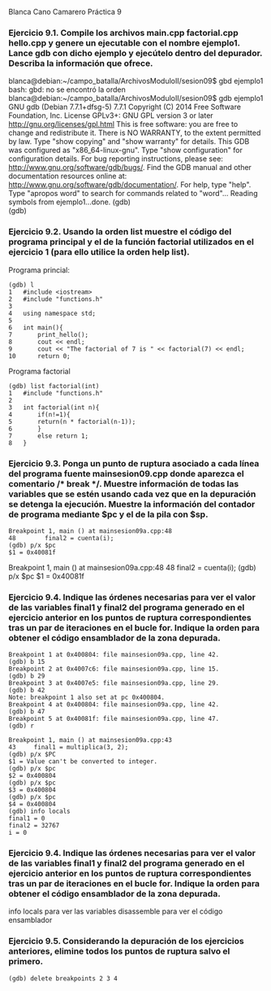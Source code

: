Blanca Cano Camarero
Práctica 9

### Ejercicio 9.1. Compile los archivos main.cpp factorial.cpp hello.cpp y genere un ejecutable con el nombre ejemplo1. Lance gdb con dicho ejemplo y ejecútelo dentro del depurador. Describa la información que ofrece.

blanca@debian:~/campo_batalla/ArchivosModuloII/sesion09$ gbd ejemplo1
bash: gbd: no se encontró la orden
blanca@debian:~/campo_batalla/ArchivosModuloII/sesion09$ gdb ejemplo1 
GNU gdb (Debian 7.7.1+dfsg-5) 7.7.1
Copyright (C) 2014 Free Software Foundation, Inc.
License GPLv3+: GNU GPL version 3 or later <http://gnu.org/licenses/gpl.html>
This is free software: you are free to change and redistribute it.
There is NO WARRANTY, to the extent permitted by law.  Type "show copying"
and "show warranty" for details.
This GDB was configured as "x86_64-linux-gnu".
Type "show configuration" for configuration details.
For bug reporting instructions, please see:
<http://www.gnu.org/software/gdb/bugs/>.
Find the GDB manual and other documentation resources online at:
<http://www.gnu.org/software/gdb/documentation/>.
For help, type "help".
Type "apropos word" to search for commands related to "word"...
Reading symbols from ejemplo1...done.
(gdb)  
(gdb) 


### Ejercicio 9.2. Usando la orden list muestre el código del programa principal y el de la función factorial utilizados en el ejercicio 1 (para ello utilice la orden help list).

Programa princial:
```
(gdb) l
1	#include <iostream>
2	#include "functions.h"
3	
4	using namespace std;
5	
6	int main(){
7	    print_hello();
8	    cout << endl;
9	    cout << "The factorial of 7 is " << factorial(7) << endl;
10	    return 0;

```
Programa factorial
```
(gdb) list factorial(int) 
1	#include "functions.h"
2	
3	int factorial(int n){
4	    if(n!=1){
5		return(n * factorial(n-1));
6	    }
7	    else return 1;
8	}
```

### Ejercicio 9.3. Ponga un punto de ruptura asociado a cada línea del programa fuente mainsesion09.cpp donde aparezca el comentario /* break */. Muestre información de todas las variables que se estén usando cada vez que en la depuración se detenga la ejecución. Muestre la información del contador de programa mediante $pc y el de la pila con $sp.
```
Breakpoint 1, main () at mainsesion09a.cpp:48
48	      final2 = cuenta(i);
(gdb) p/x $pc
$1 = 0x40081f
```

Breakpoint 1, main () at mainsesion09a.cpp:48
48	      final2 = cuenta(i);
(gdb) p/x $pc
$1 = 0x40081f


### Ejercicio 9.4. Indique las órdenes necesarias para ver el valor de las variables final1 y final2 del programa generado en el ejercicio anterior en los puntos de ruptura correspondientes tras un par de iteraciones en el bucle for. Indique la orden para obtener el código ensamblador de la zona depurada.

```
Breakpoint 1 at 0x400804: file mainsesion09a.cpp, line 42.
(gdb) b 15
Breakpoint 2 at 0x4007c6: file mainsesion09a.cpp, line 15.
(gdb) b 29
Breakpoint 3 at 0x4007e5: file mainsesion09a.cpp, line 29.
(gdb) b 42
Note: breakpoint 1 also set at pc 0x400804.
Breakpoint 4 at 0x400804: file mainsesion09a.cpp, line 42.
(gdb) b 47
Breakpoint 5 at 0x40081f: file mainsesion09a.cpp, line 47.
(gdb) r

Breakpoint 1, main () at mainsesion09a.cpp:43
43	   final1 = multiplica(3, 2);
(gdb) p/x $PC
$1 = Value can't be converted to integer.
(gdb) p/x $pc
$2 = 0x400804
(gdb) p/x $pc
$3 = 0x400804
(gdb) p/x $pc
$4 = 0x400804
(gdb) info locals 
final1 = 0
final2 = 32767
i = 0
```

### Ejercicio 9.4. Indique las órdenes necesarias para ver el valor de las variables final1 y final2 del programa generado en el ejercicio anterior en los puntos de ruptura correspondientes tras un par de iteraciones en el bucle for. Indique la orden para obtener el código ensamblador de la zona depurada.


info locals  para ver las  variables
disassemble para ver el código ensamblador

### Ejercicio 9.5. Considerando la depuración de los ejercicios anteriores, elimine todos los puntos de ruptura salvo el primero.

`(gdb) delete breakpoints 2 3 4 `
